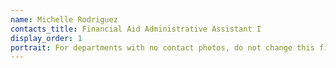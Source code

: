 ```yaml
---
name: Michelle Rodriguez
contacts_title: Financial Aid Administrative Assistant I
display_order: 1
portrait: For departments with no contact photos, do not change this field.
---
```

